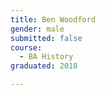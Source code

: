 ```yaml
---
title: Ben Woodford
gender: male
submitted: false
course: 
  - BA History
graduated: 2018

---
```


